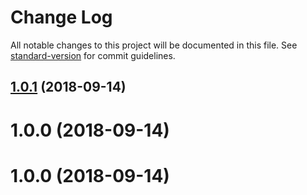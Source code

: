# Change Log

All notable changes to this project will be documented in this file. See [standard-version](https://github.com/conventional-changelog/standard-version) for commit guidelines.

<a name="1.0.1"></a>
## [1.0.1](https://github.com/beyerleinf/karma-average-spec-time-reporter/compare/v1.0.0...v1.0.1) (2018-09-14)



<a name="1.0.0"></a>
# 1.0.0 (2018-09-14)



<a name="1.0.0"></a>
# 1.0.0 (2018-09-14)
